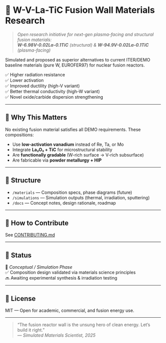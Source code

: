 # 🌋 W-V-La-TiC Fusion Wall Materials Research

> *Open research initiative for next-gen plasma-facing and structural fusion materials:  
> **W-6.98V-0.02La-0.1TiC** (structural) & **W-94.9V-0.02La-0.1TiC** (plasma-facing)*

Simulated and proposed as superior alternatives to current ITER/DEMO baseline materials (pure W, EUROFER97) for nuclear fusion reactors.

✅ Higher radiation resistance  
✅ Lower activation  
✅ Improved ductility (high-V variant)  
✅ Better thermal conductivity (high-W variant)  
✅ Novel oxide/carbide dispersion strengthening

---

## 🚀 Why This Matters

No existing fusion material satisfies all DEMO requirements. These compositions:
- Use **low-activation vanadium** instead of Re, Ta, or Mo
- Integrate **La₂O₃ + TiC** for microstructural stability
- Are **functionally gradable** (W-rich surface → V-rich subsurface)
- Are fabricable via **powder metallurgy + HIP**

---

## 📂 Structure

- `/materials` — Composition specs, phase diagrams (future)
- `/simulations` — Simulation outputs (thermal, irradiation, sputtering)
- `/docs` — Concept notes, design rationale, roadmap

---

## 🤝 How to Contribute

See [CONTRIBUTING.md](CONTRIBUTING.md)

---

## 🧪 Status

🔬 *Conceptual / Simulation Phase*  
✅ Composition design validated via materials science principles  
🔜 Awaiting experimental synthesis & irradiation testing

---

## 📜 License

MIT — Open for academic, commercial, and fusion energy use.

---

> “The fusion reactor wall is the unsung hero of clean energy. Let’s build it right.”  
> — *Simulated Materials Scientist, 2025*
